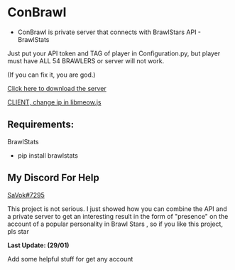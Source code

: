 # ConBrawl

- ConBrawl is private server that connects with BrawlStars API - BrawlStats

Just put your API token and TAG of player in Configuration.py, but player must have ALL 54 BRAWLERS or server will not work.

(If you can fix it, you are god.)

[Click here to download the server](https://github.com/crossfireTeam/conbrawl/files/7944076/ConBrawl-APIV41.zip)

[CLIENT, change ip in libmeow.js](https://www.mediafire.com/file/775ijd21sbsyb38/com.projectbsds.v41150.apk/file)

## Requirements: ##
BrawlStats

- pip install brawlstats

## My Discord For Help ##
[SaVok#7295](https://discord.gg/XhV3n8WkzN)


This project is not serious. I just showed how you can combine the API and a private server to get an interesting result in the form of "presence" on the account of a popular personality in Brawl Stars
, so if you like this project, pls star


**Last Update: (29/01)**

Add some helpful stuff for get any account 
